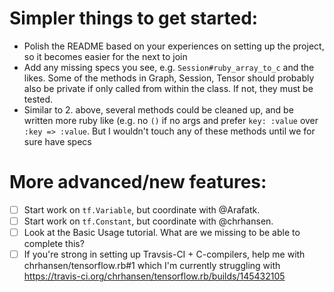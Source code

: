 # Simpler things to get started:

- Polish the README based on your experiences on setting up the project, so it becomes easier for the next to join
- Add any missing specs you see, e.g. `Session#ruby_array_to_c` and the likes. Some of the methods in Graph, Session, Tensor should probably also be private if only called from within the class. If not, they must be tested.
- Similar to 2. above, several methods could be cleaned up, and be written more ruby like (e.g. no `()` if no args and prefer `key: :value` over `:key => :value`. But I wouldn't touch any of these methods until we for sure have specs

# More advanced/new features:

- [ ] Start work on `tf.Variable`, but coordinate with @Arafatk.
- [ ] Start work on `tf.Constant`, but coordinate with @chrhansen.
- [ ] Look at the Basic Usage tutorial. What are we missing to be able to complete this?
- [ ] If you're strong in setting up Travsis-CI + C-compilers, help me with chrhansen/tensorflow.rb#1 which I'm currently struggling with https://travis-ci.org/chrhansen/tensorflow.rb/builds/145432105
